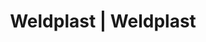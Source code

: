 ---
Filename: "eshop-products-variant38"
Link: "file:/Users/vinayakpatel/Downloads/www.weldplast.cz/eshop_products_compare/add/eshop-products-variant38"
product_name: "null"
product_id: "null"
title: "Weldplast | Weldplast"
product_desc: ""
product_specs: ""
product_downloads: ""
href: ""
p_desc_2: ""
accessories: ""
similar_products: ""
---